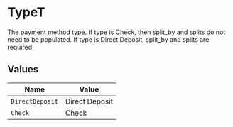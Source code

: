 # TypeT

The payment method type. If type is Check, then split_by and splits do not need to be populated. If type is Direct Deposit, split_by and splits are required.


## Values

| Name            | Value           |
| --------------- | --------------- |
| `DirectDeposit` | Direct Deposit  |
| `Check`         | Check           |